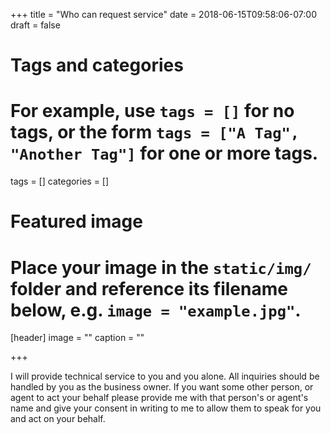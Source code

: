 +++
title = "Who can request service"
date = 2018-06-15T09:58:06-07:00
draft = false

# Tags and categories
# For example, use `tags = []` for no tags, or the form `tags = ["A Tag", "Another Tag"]` for one or more tags.
tags = []
categories = []

# Featured image
# Place your image in the `static/img/` folder and reference its filename below, e.g. `image = "example.jpg"`.
[header]
image = ""
caption = ""

+++

<p>I will provide technical service to you and you alone. All inquiries should be handled by you as the business owner. If you want some other person, or agent to act your behalf please provide me with that person's or agent's name and give your consent in writing to me to allow them to speak for you and act on your behalf.</p>
